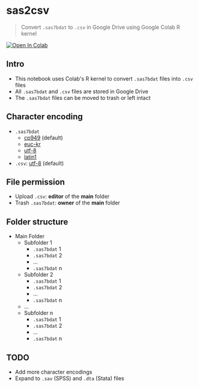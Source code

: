 # sas2csv
> Convert `.sas7bdat` to `.csv` in Google Drive using Google Colab R kernel

[![Open In Colab](https://colab.research.google.com/assets/colab-badge.svg)](https://colab.research.google.com/github/woncoh1/sas2csv/blob/main/sas2csv.ipynb)

## Intro
- This notebook uses Colab's R kernel to convert `.sas7bdat` files into `.csv` files
- All `.sas7bdat` and `.csv` files are stored in Google Drive
- The `.sas7bdat` files can be moved to trash or left intact

## Character encoding
- `.sas7bdat`
    - [cp949](https://en.wikipedia.org/wiki/Unified_Hangul_Code) (default)
    - [euc-kr](https://en.wikipedia.org/wiki/Extended_Unix_Code#EUC-KR)
    - [utf-8](https://en.wikipedia.org/wiki/UTF-8)
    - [latin1](https://en.wikipedia.org/wiki/ISO/IEC_8859-1)
- `.csv`: [utf-8](https://en.wikipedia.org/wiki/UTF-8) (default)

## File permission
- Upload `.csv`: **editor** of the **main** folder
- Trash `.sas7bdat`: **owner** of the **main** folder

## Folder structure
- Main Folder
    - Subfolder 1
        - `.sas7bdat` 1
        - `.sas7bdat` 2
        - ...
        - `.sas7bdat` n
    - Subfolder 2
        - `.sas7bdat` 1
        - `.sas7bdat` 2
        - ...
        - `.sas7bdat` n
    - ...
    - Subfolder n
        - `.sas7bdat` 1
        - `.sas7bdat` 2
        - ...
        - `.sas7bdat` n

## TODO
- Add more character encodings
- Expand to `.sav` (SPSS) and `.dta` (Stata) files
